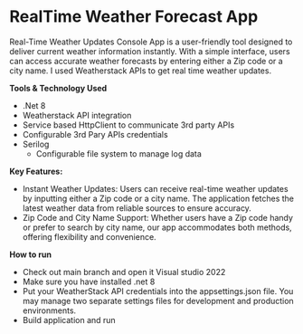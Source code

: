 # RealTime Weather Forecast App
Real-Time Weather Updates Console App is a user-friendly tool designed to deliver current weather information instantly. With a simple interface, users can access accurate weather forecasts by entering either a Zip code or a city name. I used Weatherstack APIs to get real time weather updates.

**Tools & Technology Used**
- .Net 8
- Weatherstack API integration
- Service based HttpClient to communicate 3rd party APIs
- Configurable 3rd Pary APIs credentials
- Serilog
  - Configurable file system to manage log data  

**Key Features:**

- Instant Weather Updates: Users can receive real-time weather updates by inputting either a Zip code or a city name. The application fetches the latest weather data from reliable sources to ensure accuracy.
- Zip Code and City Name Support: Whether users have a Zip code handy or prefer to search by city name, our app accommodates both methods, offering flexibility and convenience.

**How to run**
- Check out main branch and open it Visual studio 2022
- Make sure you have installed .net 8
- Put your WeatherStack API credentials into the appsettings.json file. You may manage two separate settings files for development and production environments.
- Build application and run
